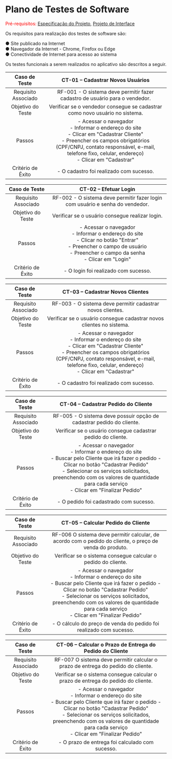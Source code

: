 # Plano de Testes de Software

<span style="color:red">Pré-requisitos: <a href="2-Especificação do Projeto.md"> Especificação do Projeto</a></span>, <a href="3-Projeto de Interface.md"> Projeto de Interface</a>

Os requisitos para realização dos testes de software são:     

●	Site publicado na Internet   
●	Navegador da Internet - Chrome, Firefox ou Edge   
●	Conectividade de Internet para acesso ao sistema  

Os testes funcionais a serem realizados no aplicativo são descritos a seguir.

| **Caso de Teste** 	| **CT-01 – Cadastrar Novos Usuários** 	|
|:---:	|:---:	|
|	Requisito Associado 	| RF-001 - O sistema deve permitir fazer cadastro de usuário para o vendedor. |
| Objetivo do Teste 	| Verificar se o vendedor consegue se cadastrar como novo usuário no sistema. |
| Passos 	| - Acessar o navegador <br> - Informar o endereço do site <br> - Clicar em "Cadastrar Cliente" <br> - Preencher os campos obrigatórios (CPF/CNPJ, contato responsável, e-mail, telefone fixo, celular, endereço) <br> - Clicar em "Cadastrar" |
|Critério de Êxito | - O cadastro foi realizado com sucesso. |     


| **Caso de Teste** 	| **CT-02 – Efetuar Login**	|
|:---:	|:---:	|
|Requisito Associado | RF-002	- O sistema deve permitir fazer login com usuário e senha do vendedor. |
| Objetivo do Teste 	| Verificar se o usuário consegue realizar login. |
| Passos 	| - Acessar o navegador <br> - Informar o endereço do site <br> - Clicar no botão "Entrar" <br> - Preencher o campo de usuário <br> - Preencher o campo da senha <br> - Clicar em "Login" |
|Critério de Êxito | - O login foi realizado com sucesso. |    


 
| **Caso de Teste** 	| **CT-03 – Cadastrar Novos Clientes** 	|
|:---:	|:---:	|
|	Requisito Associado 	| RF-003 - O sistema deve permitir cadastrar novos clientes. |
| Objetivo do Teste 	| Verificar se o usuário consegue cadastrar novos clientes no sistema. |
| Passos 	| - Acessar o navegador <br> - Informar o endereço do site <br> - Clicar em "Cadastrar Cliente" <br> - Preencher os campos obrigatórios (CPF/CNPJ, contato responsável, e-mail, telefone fixo, celular, endereço) <br> - Clicar em "Cadastrar" |
|Critério de Êxito | - O cadastro foi realizado com sucesso. |     

| **Caso de Teste** 	| **CT-04 – Cadastrar Pedido do Cliente**	|
|:---:	|:---:	|
|Requisito Associado | RF-005	- O sistema deve possuir opção de cadastrar pedido do cliente.|  
| Objetivo do Teste 	| Verificar se o usuário consegue cadastrar pedido do cliente. |
| Passos 	| - Acessar o navegador <br> - Informar o endereço do site <br> - Buscar pelo Cliente que irá fazer o pedido - Clicar no botão "Cadastrar Pedido" <br> - Selecionar os serviços solicitados, preenchendo com os valores de quantidade para cada serviço <br> - Clicar em "Finalizar Pedido" |
|Critério de Êxito | - O pedido foi cadastrado com sucesso. |   
 
| **Caso de Teste** 	| **CT-05 – Calcular Pedido do Cliente**	|
|:---:	|:---:	|
|Requisito Associado | RF-006 O sistema deve permitir calcular, de acordo com o pedido do cliente, o preço de venda do produto.|   
| Objetivo do Teste 	| Verificar se o sistema consegue calcular o pedido do cliente. |
| Passos 	| - Acessar o navegador <br> - Informar o endereço do site <br> - Buscar pelo Cliente que irá fazer o pedido - Clicar no botão "Cadastrar Pedido" <br> - Selecionar os serviços solicitados, preenchendo com os valores de quantidade para cada serviço <br> - Clicar em "Finalizar Pedido" |
|Critério de Êxito | - O cálculo do preço de venda do pedido foi realizado com sucesso. |

| **Caso de Teste** 	| **CT-06 – Calcular o Prazo de Entrega do Pedido do Cliente**	|
|:---:	|:---:	|  
|Requisito Associado | RF-007 O sistema deve permitir calcular o prazo de entrega do pedido do cliente.|
| Objetivo do Teste 	| Verificar se o sistema consegue calcular o prazo de entrega do pedido do cliente. |
| Passos 	| - Acessar o navegador <br> - Informar o endereço do site <br> - Buscar pelo Cliente que irá fazer o pedido - Clicar no botão "Cadastrar Pedido" <br> - Selecionar os serviços solicitados, preenchendo com os valores de quantidade para cada serviço <br> - Clicar em "Finalizar Pedido" |
|Critério de Êxito | - O prazo de entrega foi calculado com sucesso. |
 
